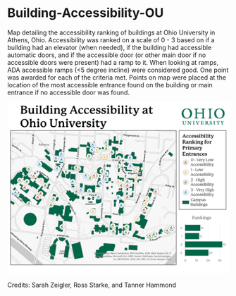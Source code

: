 # Building-Accessibility-OU
Map detailing the accessibility ranking of buildings at Ohio University in Athens, Ohio. Accessibility was ranked on a scale of 0 - 3 based on if a building had an elevator (when needed), if the building had accessible automatic doors, and if the accessible door (or other main door if no accessible doors were present) had a ramp to it. When looking at ramps, ADA accessible ramps (<5 degree incline) were considered good. One point was awarded for each of the criteria met.
Points on map were placed at the location of the most accessible entrance found on the building or main entrance if no accessible door was found.

![alt text](https://github.com/oxyppgyn/Building-Accessibility-OU/blob/main/Building%20Accessibility%20at%20Ohio%20University.jpg?raw=true)

Credits: Sarah Zeigler, Ross Starke, and Tanner Hammond
